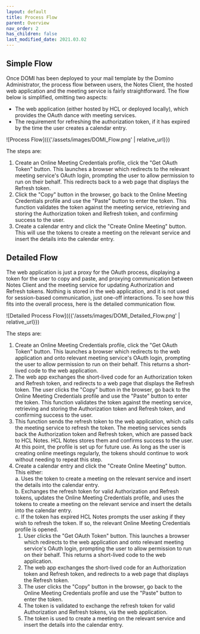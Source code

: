 ```yaml
---
layout: default
title: Process Flow
parent: Overview
nav_order: 2
has_children: false
last_modified_date: 2021.03.02
---
```


## Simple Flow

Once DOMI has been deployed to your mail template by the Domino Administrator, the process flow between users, the Notes Client, the hosted web application and the meeting service is fairly straightforward. The flow below is simplified, omitting two aspects:
- The web application (either hosted by HCL or deployed locally), which provides the OAuth dance with meeting services.
- The requirement for refreshing the authorization token, if it has expired by the time the user creates a calendar entry.

![Process Flow]({{'/assets/images/DOMI_Flow.png' | relative_url}})

The steps are:
1. Create an Online Meeting Credentials profile, click the "Get OAuth Token" button. This launches a browser which redirects to the relevant meeting service's OAuth login, prompting the user to allow permission to run on their behalf. This redirects back to a web page that displays the Refresh token.
2. Click the "Copy" button in the browser, go back to the Online Meeting Credentials profile and use the "Paste" button to enter the token. This function validates the token against the meeting service, retrieving and storing the Authorization token and Refresh token, and confirming success to the user.
3. Create a calendar entry and click the "Create Online Meeting" button. This will use the tokens to create a meeting on the relevant service and insert the details into the calendar entry.

## Detailed Flow

The web application is just a proxy for the OAuth process, displaying a token for the user to copy and paste, and proxying communication between Notes Client and the meeting service for updating Authorization and Refresh tokens. Nothing is stored in the web application, and it is not used for session-based communication, just one-off interactions. To see how this fits into the overall process, here is the detailed communication flow.

![Detailed Process Flow]({{'/assets/images/DOMI_Detailed_Flow.png' | relative_url}})

The steps are:
1. Create an Online Meeting Credentials profile, click the "Get OAuth Token" button. This launches a browser which redirects to the web application and onto relevant meeting service's OAuth login, prompting the user to allow permission to run on their behalf. This returns a short-lived code to the web application.
2. The web app exchanges the short-lived code for an Authorization token and Refresh token, and redirects to a web page that displays the Refresh token. The user clicks the "Copy" button in the browser, go back to the Online Meeting Credentials profile and use the "Paste" button to enter the token. This function validates the token against the meeting service, retrieving and storing the Authorization token and Refresh token, and confirming success to the user.
3. This function sends the refresh token to the web application, which calls the meeting service to refresh the token. The meeting services sends back the Authorization token and Refresh token, which are passed back to HCL Notes. HCL Notes stores them and confirms success to the user. At this point, the profile is set up for future use. As long as the user is creating online meetings regularly, the tokens should continue to work without needing to repeat this step.
4.  Create a calendar entry and click the "Create Online Meeting" button. This either:  
  a. Uses the token to create a meeting on the relevant service and insert the details into the calendar entry.  
  b. Exchanges the refresh token for valid Authorization and Refresh tokens, updates the Online Meeting Credentials profile, and uses the tokens to create a meeting on the relevant service and insert the details into the calendar entry.  
  c. If the token has expired HCL Notes prompts the user asking if they wish to refresh the token. If so, the relevant Online Meeting Credentials profile is opened.  
    1. User clicks the "Get OAuth Token" button. This launches a browser which redirects to the web application and onto relevant meeting service's OAuth login, prompting the user to allow permission to run on their behalf. This returns a short-lived code to the web application.  
    2. The web app exchanges the short-lived code for an Authorization token and Refresh token, and redirects to a web page that displays the Refresh token.   
    3. The user clicks the "Copy" button in the browser, go back to the Online Meeting Credentials profile and use the "Paste" button to enter the token.  
    4. The token is validated to exchange the refresh token for valid Authorization and Refresh tokens, via the web application.  
    5. The token is used to create a meeting on the relevant service and insert the details into the calendar entry.  
